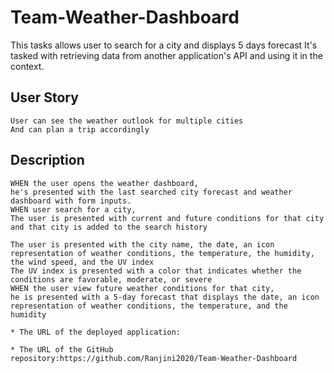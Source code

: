 # Team-Weather-Dashboard
This tasks allows user to search for a city and displays 5 days forecast
It's tasked with retrieving data from another application's API and using it in the context.

## User Story
```
User can see the weather outlook for multiple cities
And can plan a trip accordingly
```

## Description

```
WHEN the user opens the weather dashboard,
he's presented with the last searched city forecast and weather dashboard with form inputs.
WHEN user search for a city,
The user is presented with current and future conditions for that city and that city is added to the search history

The user is presented with the city name, the date, an icon representation of weather conditions, the temperature, the humidity, 
the wind speed, and the UV index
The UV index is presented with a color that indicates whether the conditions are favorable, moderate, or severe
WHEN the user view future weather conditions for that city, 
he is presented with a 5-day forecast that displays the date, an icon representation of weather conditions, the temperature, and the humidity

* The URL of the deployed application:

* The URL of the GitHub repository:https://github.com/Ranjini2020/Team-Weather-Dashboard





